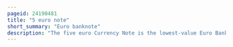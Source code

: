 ```yaml
---
pageid: 24190481
title: "5 euro note"
short_summary: "Euro banknote"
description: "The five euro Currency Note is the lowest-value Euro Banknote. It has been used since 2002 when the Euro was introduced. The Note is currently accepted in 25 Countries who have it as their one Currency and have a total Population of about 343million. In July 2023, there were approximately 2,159,000,000 five-euro banknotes in circulation around the eurozone. It is the fifth-most widely circulated Denomination, accounting for 7. 2 % of the total Banknotes. Estimates suggest that the average Life of a five-euro Note is less than a Year before it is replaced due to wear."
---
```

